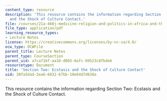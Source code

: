 ```yaml
---
content_type: resource
description: 'This resource contains the information regarding Section Two: Ecstasis
  and the Shock of Culture Contact.'
file: /courses/21a-460j-medicine-religion-and-politics-in-africa-and-the-african-diaspora-spring-2005/30fa5dad2ea6683267bb10e64d7d638a_MIT21A_460JS05_2_17_5_460j.pdf
file_type: application/pdf
learning_resource_types:
- Lecture Notes
license: https://creativecommons.org/licenses/by-nc-sa/4.0/
ocw_type: OCWFile
parent_title: Lecture Notes
parent_type: CourseSection
parent_uid: a7ca71bf-aa10-d003-6afc-09523c8fbde6
resourcetype: Document
title: 'Section Two: Ecstasis and the Shock of Culture Contact'
uid: 30fa5dad-2ea6-6832-67bb-10e64d7d638a
---
```

This resource contains the information regarding Section Two: Ecstasis and the Shock of Culture Contact.